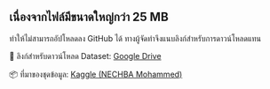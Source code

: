 ## เนื่องจากไฟล์มีขนาดใหญ่กว่า 25 MB 
ทำให้ไม่สามารถอัปโหลดลง GitHub ได้ ทางผู้จัดทำจึงแนบลิงก์สำหรับการดาวน์โหลดแทน  

🔗 ลิงก์สำหรับดาวน์โหลด Dataset: [Google Drive](https://drive.google.com/file/d/1a1R9SIBIaK3scXaQ_g6y6cPnBY_3Z5ch/view?usp=sharing)

📦 ที่มาของชุดข้อมูล: [Kaggle (NECHBA Mohammed)](https://www.kaggle.com/code/blassump/abstract-clustering-for-scientific-paper-insights)
